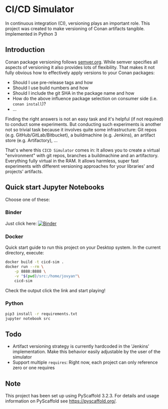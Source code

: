 # CI/CD Simulator

In continuous integration (CI), versioning plays an important role. This project was created to make versioning of Conan artifacts tangible. Implemented in Python 3

## Introduction

Conan package versioning follows [semver.org](https://semver.org). While semver specifies all aspects of versioning it also provides lots of flexibility. That makes it not fully obvious how to effectively apply versions to your Conan packages:

- Should I use pre-release tags and how
- Should I use build numbers and how
- Should I include the git SHA in the package name and how
- How do the above influence package selection on consumer side (i.e. `conan install`)?
- ...

Finding the right answers is not an easy task and it's helpful (if not required) to conduct some experiments. But conducting such experiments is another not so trivial task because it involves quite some infrastructure: Git repos (e.g. GitHub/GitLab/Bitbucket), a buildmachine (e.g. Jenkins), an artifact store (e.g. Artifactory), ...

That's where this `CICD Simulator` comes in: It allows you to create a virtual "environment" with git repos, branches a buildmachine and an artifactory. Everything fully virtual in the RAM. It allows harmless, super fast experiments with different versioning approaches for your libraries' and projects' artifacts.

## Quick start Jupyter Notebooks

Choose one of these:

### Binder

Just click here: [![Binder](https://mybinder.org/badge_logo.svg)](https://mybinder.org/v2/gh/Software-Natives-OSS/cicd_sim.git/master)

### Docker

Quick start guide to run this project on your Desktop system. In the current directory, execute:

```sh
docker build -t cicd-sim .
docker run --rm \
    -p 8888:8888 \
    -v "$(pwd)/src:/home/jovyan"\
    cicd-sim

```

Check the output click the link and start playing!

### Python

```sh
pip3 install -r requirements.txt
jupyter notebook src

```

## Todo

- Artifact versioning strategy is currently hardcoded in the 'Jenkins' implementation. Make this behavior easily adjustable by the user of the simulator
- Support multiple `requires`: Right now, each project can only reference zero or one requires

## Note

This project has been set up using PyScaffold 3.2.3. For details and usage information on PyScaffold see https://pyscaffold.org/.
